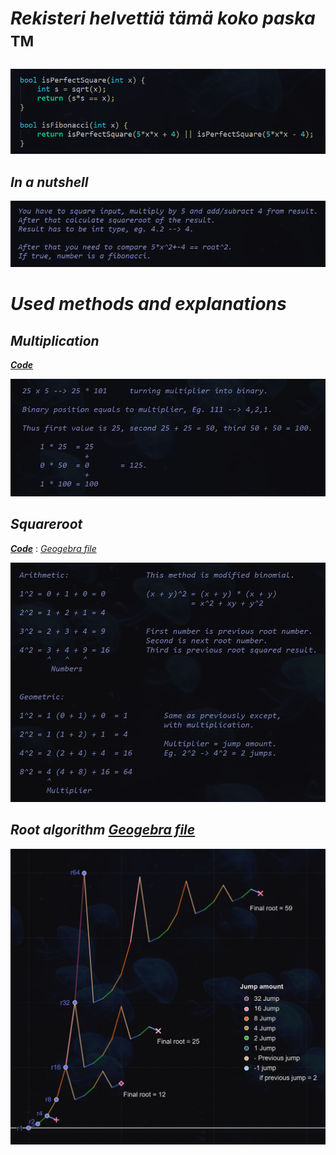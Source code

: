 # _Rekisteri helvettiä tämä koko paska_ <sup>TM<sup>
_![alt_text](https://raw.githubusercontent.com/Jan-Aarela/Fibonacci-y86/refs/heads/main/pics/Fibonacci%20code%20in%20C.png)_

## _In a nutshell_
![alt_text](https://raw.githubusercontent.com/Jan-Aarela/Fibonacci-y86/refs/heads/main/pics/Explantion.png)

# _Used methods and explanations_

## _Multiplication_
***[Code](https://raw.githubusercontent.com/Jan-Aarela/Fibonacci-y86/refs/heads/main/Extras/Multiplication)***

![alt_text](https://raw.githubusercontent.com/Jan-Aarela/Fibonacci-y86/refs/heads/main/pics/Multiplication.png)

## _Squareroot_
***[Code](https://raw.githubusercontent.com/Jan-Aarela/Fibonacci-y86/refs/heads/main/Extras/Root)‎***
‎: _[Geogebra file](https://github.com/Jan-Aarela/Fibonacci-y86/blob/main/pics/Root.ggb)_ 

![alt_text](https://raw.githubusercontent.com/Jan-Aarela/Fibonacci-y86/refs/heads/main/pics/Root.png)

## _Root algorithm_ _[Geogebra file](https://github.com/Jan-Aarela/Fibonacci-y86/blob/main/pics/Root.ggb)_
![alt_text](https://raw.githubusercontent.com/Jan-Aarela/Fibonacci-y86/refs/heads/main/pics/Graph.png)

